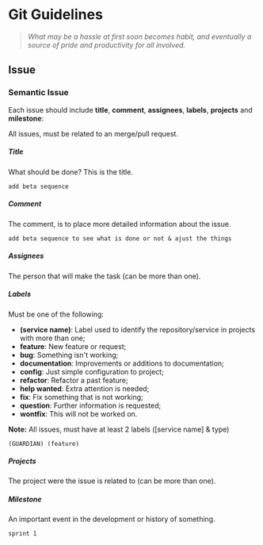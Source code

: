 # Git Guidelines 
> _What may be a hassle at first soon becomes habit, and eventually a source of pride and productivity for all involved._

## Issue


### Semantic Issue

Each issue should include  **title**, **comment**, **assignees**, **labels**, **projects** and **milestone**:

All issues, must be related to an merge/pull request.

##### Title

What should be done? This is the title.

`add beta sequence`

##### Comment

The comment, is to place more detailed information  about the issue.

`add beta sequence to see what is done or not & ajust the things`

##### Assignees

The person that will make the task (can be more than one).

##### Labels

Must be one of the following:

- **(service name)**: Label used to identify the repository/service in projects with more than one;
- **feature**: New feature or request;
- **bug**: Something isn't working;
- **documentation**: Improvements or additions to documentation;
- **config**: Just simple configuration to project;
- **refactor**: Refactor a past feature;
- **help wanted**: Extra attention is needed;
- **fix**: Fix something that is not working;
- **question**: Further information is requested;
- **wontfix**: This will not be worked on.

**Note:** All issues, must have at least 2 labels ([service name] & type)

`(GUARDIAN) (feature)`

##### Projects

The project were the issue is related to (can be more than one).

##### Milestone

An important event in the development or history of something.

`sprint 1`
